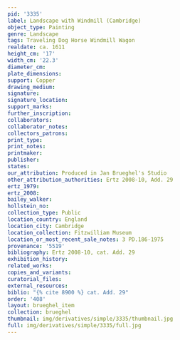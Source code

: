 ```yaml
---
pid: '3335'
label: Landscape with Windmill (Cambridge)
object_type: Painting
genre: Landscape
tags: Traveling Dog Horse Windmill Wagon
realdate: ca. 1611
height_cm: '17'
width_cm: '22.3'
diameter_cm: 
plate_dimensions: 
support: Copper
drawing_medium: 
signature: 
signature_location: 
support_marks: 
further_inscription: 
collaborators: 
collaborator_notes: 
collectors_patrons: 
print_type: 
print_notes: 
printmaker: 
publisher: 
states: 
our_attribution: Produced in Jan Brueghel's Studio
other_attribution_authorities: Ertz 2008-10, Add. 29
ertz_1979: 
ertz_2008: 
bailey_walker: 
hollstein_no: 
collection_type: Public
location_country: England
location_city: Cambridge
location_collection: Fitzwilliam Museum
location_or_most_recent_sale_notes: 3 PD.186-1975
provenance: '5519'
bibliography: Ertz 2008-10, cat. Add. 29
exhibition_history: 
related_works: 
copies_and_variants: 
curatorial_files: 
external_resources: 
biblio: "{% cite 8900 %} cat. Add. 29"
order: '408'
layout: brueghel_item
collection: brueghel
thumbnail: img/derivatives/simple/3335/thumbnail.jpg
full: img/derivatives/simple/3335/full.jpg
---
```


